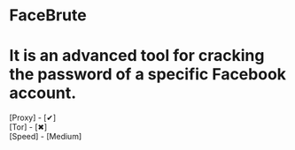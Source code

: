 # FaceBrute
It is an advanced tool for cracking the password of a specific Facebook account.
================
[Proxy] - [✔]<br/>
[Tor] - [✖]<br/>
[Speed] - [Medium]

